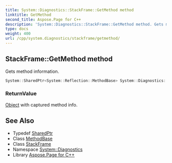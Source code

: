 ```yaml
---
title: System::Diagnostics::StackFrame::GetMethod method
linktitle: GetMethod
second_title: Aspose.Page for C++
description: 'System::Diagnostics::StackFrame::GetMethod method. Gets method information in C++.'
type: docs
weight: 400
url: /cpp/system.diagnostics/stackframe/getmethod/
---
```

## StackFrame::GetMethod method


Gets method information.

```cpp
System::SharedPtr<System::Reflection::MethodBase> System::Diagnostics::StackFrame::GetMethod()
```


### ReturnValue

[Object](../../../system/object/) with captured method info.

## See Also

* Typedef [SharedPtr](../../../system/sharedptr/)
* Class [MethodBase](../../../system.reflection/methodbase/)
* Class [StackFrame](../)
* Namespace [System::Diagnostics](../../)
* Library [Aspose.Page for C++](../../../)
